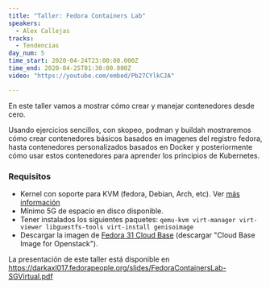 ```yaml
---
title: "Taller: Fedora Containers Lab"
speakers:
  - Alex Callejas
tracks:
  - Tendencias
day_num: 5
time_start: 2020-04-24T23:00:00.000Z
time_end: 2020-04-25T01:30:00.000Z
video: "https://youtube.com/embed/Pb27CYlkCJA"

---
```

En este taller vamos a mostrar cómo crear y manejar contenedores desde cero.

Usando ejercicios sencillos, con skopeo, podman y buildah mostraremos cómo crear contenedores básicos basados en imagenes del registro fedora, hasta contenedores personalizados basados en Docker y posteriormente cómo usar estos contenedores para aprender los principios de Kubernetes.

### Requisitos
* Kernel con soporte para KVM (fedora, Debian, Arch, etc). Ver [más información](https://docs.fedoraproject.org/en-US/quick-docs/getting-started-with-virtualization/)
* Mínimo 5G de espacio en disco disponible.
* Tener instalados los siguientes paquetes: `qemu-kvm virt-manager virt-viewer libguestfs-tools virt-install genisoimage` 
* Descargar la imagen de [Fedora 31 Cloud Base](https://alt.fedoraproject.org/cloud/) (descargar "Cloud Base Image for Openstack").

La presentación de este taller está disponible en https://darkaxl017.fedorapeople.org/slides/FedoraContainersLab-SGVirtual.pdf
